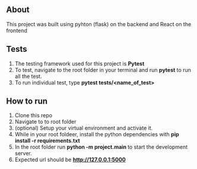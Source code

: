 ## About
<p> This project was built using pyhton (flask) on the backend and React on the frontend </p>


## Tests
1. The testing framework used for this project is <b> Pytest </b>
2. To test, navigate to the root folder in your terminal and run <b>pytest</b> to run all the test.
3. To run individual test, type <b> pytest tests/<name_of_test> </b>



## How to run
1. Clone this repo
2. Navigate to to root folder 
3. (optional) Setup your virtual environment and activate it.
4. While in your root foldeer, install the python dependencies with <b> pip install -r requirements.txt </b>
5. In the root folder run <b> python -m project.main </b> to start the development server. 
6. Expected url should be <b> http://127.0.0.1:5000  </b>



